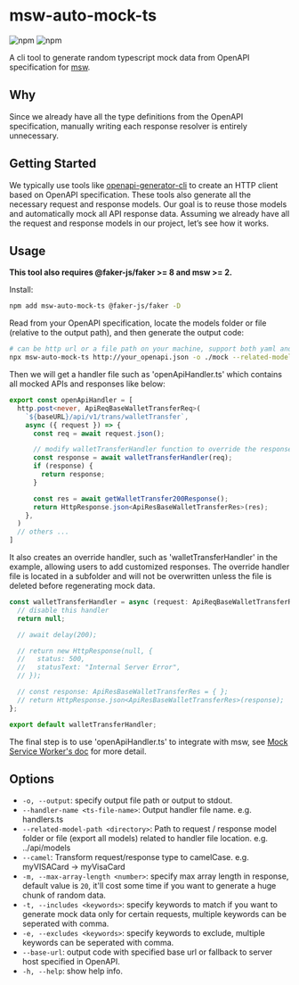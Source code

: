 # msw-auto-mock-ts

![npm](https://img.shields.io/npm/v/msw-auto-mock-ts)
![npm](https://img.shields.io/npm/dw/msw-auto-mock-ts)

A cli tool to generate random typescript mock data from OpenAPI specification for [msw](https://github.com/mswjs/msw).

## Why

Since we already have all the type definitions from the OpenAPI specification, manually writing each response resolver is entirely unnecessary.


## Getting Started

We typically use tools like [openapi-generator-cli](https://openapi-generator.tech/docs/installation/) to create an HTTP client based on OpenAPI specification. These tools also generate all the necessary request and response models. Our goal is to reuse those models and automatically mock all API response data. Assuming we already have all the request and response models in our project, let’s see how it works.

## Usage

**This tool also requires @faker-js/faker >= 8 and msw >= 2.**

Install:

```sh
npm add msw-auto-mock-ts @faker-js/faker -D
```


Read from your OpenAPI specification, locate the models folder or file (relative to the output path), and then generate the output code:


```sh
# can be http url or a file path on your machine, support both yaml and json.
npx msw-auto-mock-ts http://your_openapi.json -o ./mock --related-model-path ../api/models -camel --handler-name openApiHandler.ts
```


Then we will get a handler file such as 'openApiHandler.ts' which contains all mocked APIs and responses like below:

```typescript
export const openApiHandler = [
  http.post<never, ApiReqBaseWalletTransferReq>(
    `${baseURL}/api/v1/trans/walletTransfer`,
    async ({ request }) => {
      const req = await request.json();

      // modify walletTransferHandler function to override the response
      const response = await walletTransferHandler(req);
      if (response) {
        return response;
      }

      const res = await getWalletTransfer200Response();
      return HttpResponse.json<ApiResBaseWalletTransferRes>(res);
    },
  )
  // others ...
]
```

It also creates an override handler, such as 'walletTransferHandler' in the example, allowing users to add customized responses. The override handler file is located in a subfolder and will not be overwritten unless the file is deleted before regenerating mock data.


```typescript
const walletTransferHandler = async (request: ApiReqBaseWalletTransferReq) => {
  // disable this handler
  return null;

  // await delay(200);

  // return new HttpResponse(null, {
  //   status: 500,
  //   statusText: "Internal Server Error",
  // });

  // const response: ApiResBaseWalletTransferRes = { };
  // return HttpResponse.json<ApiResBaseWalletTransferRes>(response);
};

export default walletTransferHandler;

```


The final step is to use 'openApiHandler.ts' to integrate with msw, see [Mock Service Worker's doc](https://mswjs.io/docs/getting-started/integrate/browser) for more detail.

## Options

- `-o, --output`: specify output file path or output to stdout.
- `--handler-name <ts-file-name>`: Output handler file name. e.g. handlers.ts
- `--related-model-path <directory>`: Path to request / response model folder or file (export all models) related to handler file location. e.g. ../api/models
- `--camel`: Transform request/response type to camelCase. e.g. myVISACard -> myVisaCard
- `-m, --max-array-length <number>`: specify max array length in response, default value is `20`, it'll cost some time if you want to generate a huge chunk of random data.
- `-t, --includes <keywords>`: specify keywords to match if you want to generate mock data only for certain requests, multiple keywords can be seperated with comma.
- `-e, --excludes <keywords>`: specify keywords to exclude, multiple keywords can be seperated with comma.
- `--base-url`: output code with specified base url or fallback to server host specified in OpenAPI.
- `-h, --help`: show help info.
